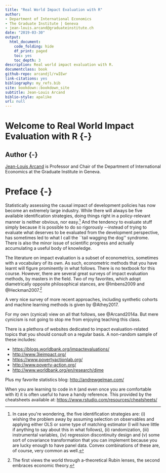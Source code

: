 ```yaml
--- 
title: "Real World Impact Evaluation with R"
author:
- Department of International Economics
- The Graduate Institute | Geneva
- jean-louis.arcand@graduateinstitute.ch
date: "2019-03-30"
output:
  html_document:
    code_folding: hide
    df_print: paged
    toc: yes
    toc_depth: 3
description: Real world impact evaluation with R.
documentclass: book
github-repo: arcandjl/rwIEwr
link-citations: yes
bibliography: my_refs.bib
site: bookdown::bookdown_site
subtitle: Jean-Louis Arcand
biblio-style: apalike
url: null
---
```


# Welcome to Real World Impact Evaluation with R {-}

<!-- ```{r echo=FALSE, out.width="33%"} -->
<!-- knitr::include_graphics("figures/f0_web.png") -->
<!-- ``` -->

<!-- This is the [online version](https://csgillespie.github.io/efficientR/) of the O'Reilly book: [Efficient R programming](http://shop.oreilly.com/product/0636920047995.do). Pull requests and general comments are welcome. -->

## Author {-}

[Jean-Louis Arcand](http://www.graduateinstitute.ch) is Professor and Chair of the Department of International Economics at the Graduate Institute in Geneva.

# Preface {-}

Statistically assessing the causal impact of development policies has now become an extremely large industry. While there will always be five available identification strategies, doing things right in a policy-relevant manner is neither obvious, nor easy.[^1]  And the tendency to evaluate stuff simply because it is possible to do so rigorously --instead of trying to evaluate what deserves to be evaluated from the development perspective, has sometimes led to what I call the ``tail wagging the dog'' syndrome.
 There is also the minor issue of scientific progress and actually accumulating a useful body of knowledge.
 
[^1]: In case you're wondering, the five identification strategies are: (i) wishing the problem away by assuming selection on observables and applying either OLS or some type of  matching estimator (I will have little if anything to say about this in what follows), (ii) randomization, (iii) instrumental variables, (iv) regression discontinuity design and (v) some sort of covariance transformation that you can implement because you are lucky enough to have panel data.  Convex combinations of these are, of course, very common as well.

The literature on impact evaluation is a subset of econometrics, sometimes with a vocabulary of its own.  As such, econometric methods that you have learnt will figure prominently in what follows.  There is no textbook for this course.  However, there are several great surveys of impact evaluation methods, by masters in the field.  Two of my favorites, which adopt diametrically opposite philosophical stances, are 
@Imbens2009 and @Heckman2007.[^2] 

[^2]: The first views the world through a-theoretical Rubin lenses, the second embraces economic theory.

A very nice survey of more recent approaches, including synthetic cohorts and machine learning methods is given by @Athey2017.  

For my own (cynical) view on all that follows, see @Arcand2014a. But mere cynicism is not going to stop me from enjoying teaching this class.  

There is a plethora of websites dedicated to impact evaluation-related topics that you should consult on a regular basis.  A non-random sample of these includes:

- https://blogs.worldbank.org/impactevaluations/
- http://www.3ieimpact.org/
- https://www.povertyactionlab.org/
- http://www.poverty-action.org/
- http://www.worldbank.org/en/research/dime

Plus my favorite statistics blog: http://andrewgelman.com/

When you are learning to code in `R` (and even once you are comfortable with it) it is often useful to have a handy reference.  This provided by the cheatsheets available at: https://www.rstudio.com/resources/cheatsheets/

